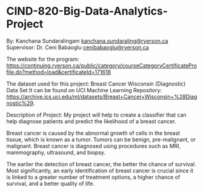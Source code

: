 # CIND-820-Big-Data-Analytics-Project

By: Kanchana Sundaralingam kanchana.sundaraling@ryerson.ca
Supervisor: Dr. Ceni Babaoglu cenibabaoglu@ryerson.ca

The website for the program:
https://continuing.ryerson.ca/public/category/courseCategoryCertificateProfile.do?method=load&certificateId=171618


The dataset used for this project:
Breast Cancer Wisconsin (Diagnostic) Data Set
It can be found on UCI Machine Learning Repository: https://archive.ics.uci.edu/ml/datasets/Breast+Cancer+Wisconsin+%28Diagnostic%29.

Description of Project:
My project will help to create a classifier that can help diagnose patients and predict the likelihood of a breast cancer.

Breast cancer is caused by the abnormal growth of cells in the breast tissue, which is known as a tumor. Tumors can be benign, pre-malignant, or malignant. Breast cancer is diagnosed using procedures such as MRI, mammography, ultrasound, and biopsy.

The earlier the detection of breast cancer, the better the chance of survival. Most significantly, an early identification of breast cancer is crucial since it is linked to a greater number of treatment options, a higher chance of survival, and a better quality of life.
